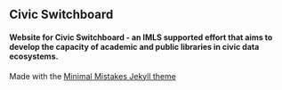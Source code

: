 ## Civic Switchboard

#### Website for Civic Switchboard - an IMLS supported effort that aims to develop the capacity of academic and public libraries in civic data ecosystems.    

Made with the [Minimal Mistakes Jekyll theme](https://mmistakes.github.io/minimal-mistakes/)
